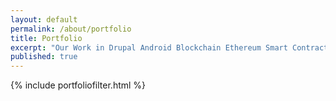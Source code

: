 ```yaml
---
layout: default
permalink: /about/portfolio
title: Portfolio
excerpt: "Our Work in Drupal Android Blockchain Ethereum Smart Contract Open Source"
published: true
---
```

{% include portfoliofilter.html %}
